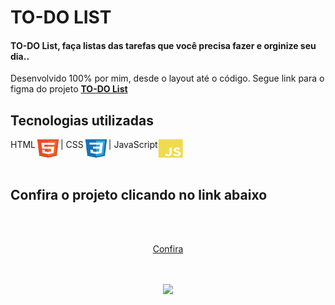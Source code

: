 

<h1>TO-DO LIST</h1>



<h4>TO-DO List, faça listas das tarefas que você precisa fazer e  orginize seu dia..</h4>


<p>Desenvolvido 100% por mim, desde o layout até o código. Segue link para o figma do projeto <strong><a href="https://www.figma.com/file/cy7Rs8vcFau98AJAqso3KY/TO-DO-LIST?node-id=0%3A1&t=JiSnGPvXnpjp3DvK-0" target="_blank">TO-DO List</a></strong></p>

<h2>Tecnologias utilizadas</h2>
<div style="display:flex">
HTML <img align="center" alt="HTML" height="30" width="40" src="https://raw.githubusercontent.com/devicons/devicon/master/icons/html5/html5-original.svg"> |
CSS <img align="center" alt="CSS" height="30" width="40" src="https://raw.githubusercontent.com/devicons/devicon/master/icons/css3/css3-original.svg"> |
JavaScript <img align="center" alt="JS" height="30" width="40" src="https://raw.githubusercontent.com/devicons/devicon/master/icons/javascript/javascript-plain.svg">
</div>


<br>
<h2>Confira o projeto clicando no link abaixo</h2>
<br><br>
<a align="center" href="https://romeoliveirasantos.github.io/MYFAVPOKE/pokemons.html" target="_blank"><p>Confira</p></a>
<br><br>
<div align="center">
<img src="./assets/todoList" border="0">
</div>